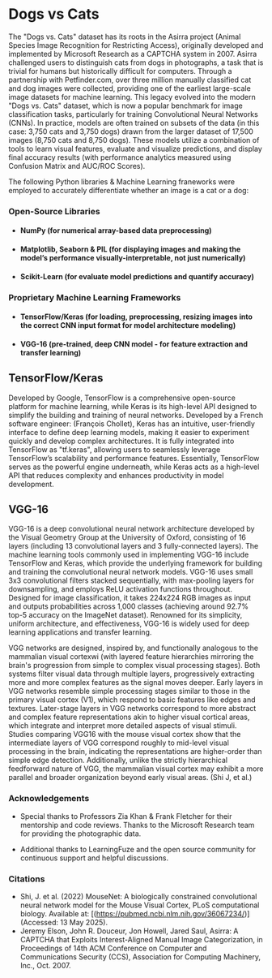 # Dogs vs Cats 

The "Dogs vs. Cats" dataset has its roots in the Asirra project (Animal Species Image Recognition for Restricting Access), originally developed and implemented by Microsoft Research as a CAPTCHA system in 2007. Asirra challenged users to distinguish cats from dogs in photographs, a task that is trivial for humans but historically difficult for computers. Through a partnership with Petfinder.com, over three million manually classified cat and dog images were collected, providing one of the earliest large-scale image datasets for machine learning. This legacy evolved into the modern "Dogs vs. Cats" dataset, which is now a popular benchmark for image classification tasks, particularly for training Convolutional Neural Networks (CNNs). In practice, models are often trained on subsets of the data (in this case: 3,750 cats and 3,750 dogs) drawn from the larger dataset of 17,500 images (8,750 cats and 8,750 dogs). These models utilize a combination of tools to learn visual features, evaluate and visualize predictions, and display final accuracy results (with performance analytics measured using Confusion Matrix and AUC/ROC Scores).

The following Python libraries & Machine Learning franeworks were employed to accurately differentiate whether an image is a cat or a dog:

### Open-Source Libraries
 - #### **NumPy** (for numerical array-based data preprocessing)  
 - #### **Matplotlib, Seaborn & PIL** (for displaying images and making the model’s performance visually-interpretable, not just numerically)
 - #### **Scikit-Learn** (for evaluate model predictions and quantify accuracy)

### Proprietary Machine Learning Frameworks 
 - #### **TensorFlow/Keras** (for loading, preprocessing, resizing images into the correct CNN input format for model architecture modeling)
 - #### **VGG-16** (pre-trained, deep CNN model - for feature extraction and transfer learning) 


## TensorFlow/Keras
Developed by Google, TensorFlow is a comprehensive open-source platform for machine learning, while Keras is its high-level API designed to simplify the building and training of neural networks. Developed by a French software engineer: (François Chollet), Keras has an intuitive, user-friendly interface to define deep learning models, making it easier to experiment quickly and develop complex architectures. It is fully integrated into TensorFlow as "tf.keras", allowing users to seamlessly leverage TensorFlow’s scalability and performance features. Essentially, TensorFlow serves as the powerful engine underneath, while Keras acts as a high-level API that reduces complexity and enhances productivity in model development.

## VGG-16 
VGG-16 is a deep convolutional neural network architecture developed by the Visual Geometry Group at the University of Oxford, consisting of 16 layers (including 13 convolutional layers and 3 fully-connected layers). The machine learning tools commonly used in implementing VGG-16 include TensorFlow and Keras, which provide the underlying framework for building and training the convolutional neural network models. VGG-16 uses small 3x3 convolutional filters stacked sequentially, with max-pooling layers for downsampling, and employs ReLU activation functions throughout. Designed for image classification, it takes 224x224 RGB images as input and outputs probabilities across 1,000 classes (achieving around 92.7% top-5 accuracy on the ImageNet dataset). Renowned for its simplicity, uniform architecture, and effectiveness, VGG-16 is widely used for deep learning applications and transfer learning.

VGG networks are designed, inspired by, and functionally analogous to the mammalian visual cortexwi (with layered feature hierarchies mirroring the brain's progression from simple to complex visual processing stages). Both systems filter visual data through multiple layers, progressively extracting more and more complex features as the signal moves deeper. Early layers in VGG networks resemble simple processing stages similar to those in the primary visual cortex (V1), which respond to basic features like edges and textures. Later-stage layers in VGG networks correspond to more abstract and complex feature representations akin to higher visual cortical areas, which integrate and interpret more detailed aspects of visual stimuli. Studies comparing VGG16 with the mouse visual cortex show that the intermediate layers of VGG correspond roughly to mid-level visual processing in the brain, indicating the representations are higher-order than simple edge detection. Additionally, unlike the strictly hierarchical feedforward nature of VGG, the mammalian visual cortex may exhibit a more parallel and broader organization beyond early visual areas. (Shi J, et al.)



### Acknowledgements

 - Special thanks to Professors Zia Khan & Frank Fletcher for their mentorship and code reviews. Thanks to the Microsoft Research team for providing the photographic data.

 - Additional thanks to LearningFuze and the open source community for continuous support and helpful discussions.

### Citations

 - Shi, J. et al. (2022) MouseNet: A biologically constrained convolutional neural network model for the Mouse Visual Cortex, PLoS computational biology. Available at: [(https://pubmed.ncbi.nlm.nih.gov/36067234/)]
(Accessed: 13 May 2025). 
 - Jeremy Elson, John R. Douceur, Jon Howell, Jared Saul, Asirra: A CAPTCHA that Exploits Interest-Aligned Manual Image Categorization, in Proceedings of 14th ACM Conference on Computer and Communications Security (CCS), Association for Computing Machinery, Inc., Oct. 2007.
